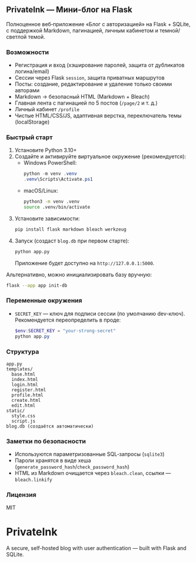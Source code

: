 ## PrivateInk — Мини-блог на Flask

Полноценное веб‑приложение «Блог с авторизацией» на Flask + SQLite, с поддержкой Markdown, пагинацией, личным кабинетом и темной/светлой темой.

### Возможности
- Регистрация и вход (хэширование паролей, защита от дубликатов логина/email)
- Сессии через Flask `session`, защита приватных маршрутов
- Посты: создание, редактирование и удаление только своими авторами
- Markdown → безопасный HTML (Markdown + Bleach)
- Главная лента с пагинацией по 5 постов (`/page/2` и т. д.)
- Личный кабинет `/profile`
- Чистые HTML/CSS/JS, адаптивная верстка, переключатель темы (localStorage)

### Быстрый старт
1. Установите Python 3.10+
2. Создайте и активируйте виртуальное окружение (рекомендуется):
   - Windows PowerShell:
     ```powershell
     python -m venv .venv
     .venv\Scripts\Activate.ps1
     ```
   - macOS/Linux:
     ```bash
     python3 -m venv .venv
     source .venv/bin/activate
     ```
3. Установите зависимости:
   ```bash
   pip install flask markdown bleach werkzeug
   ```
4. Запуск (создаст `blog.db` при первом старте):
   ```bash
   python app.py
   ```
   Приложение будет доступно на `http://127.0.0.1:5000`.

Альтернативно, можно инициализировать базу вручную:
```bash
flask --app app init-db
```

### Переменные окружения
- `SECRET_KEY` — ключ для подписи сессии (по умолчанию dev-ключ). Рекомендуется переопределить в проде:
  ```powershell
  $env:SECRET_KEY = "your-strong-secret"
  python app.py
  ```

### Структура
```
app.py
templates/
  base.html
  index.html
  login.html
  register.html
  profile.html
  create.html
  edit.html
static/
  style.css
  script.js
blog.db (создаётся автоматически)
```

### Заметки по безопасности
- Используются параметризованные SQL‑запросы (`sqlite3`)
- Пароли хранятся в виде хеша (`generate_password_hash`/`check_password_hash`)
- HTML из Markdown очищается через `bleach.clean`, ссылки — `bleach.linkify`

### Лицензия
MIT

# PrivateInk
A secure, self-hosted blog with user authentication — built with Flask and SQLite.

